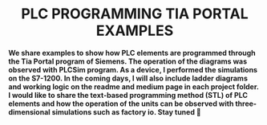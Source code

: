 
<h1 align="center">PLC PROGRAMMING TIA PORTAL EXAMPLES</h1>

**We share examples to show how PLC elements are programmed through the Tia Portal program of Siemens. 
The operation of the diagrams was observed with PLCSim program. As a device, I performed the simulations on the S7-1200.
In the coming days, I will also include ladder diagrams and working logic on the readme and medium page in each project folder. 
I would like to share the text-based programming method (STL) of PLC elements and how the operation of the units can be 
observed with three-dimensional simulations such as factory io. 
Stay tuned 👋**